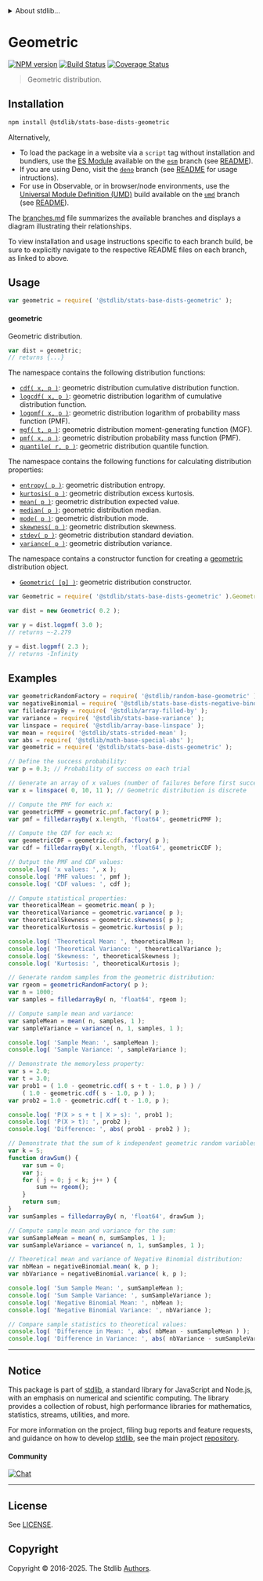 <!--

@license Apache-2.0

Copyright (c) 2018 The Stdlib Authors.

Licensed under the Apache License, Version 2.0 (the "License");
you may not use this file except in compliance with the License.
You may obtain a copy of the License at

   http://www.apache.org/licenses/LICENSE-2.0

Unless required by applicable law or agreed to in writing, software
distributed under the License is distributed on an "AS IS" BASIS,
WITHOUT WARRANTIES OR CONDITIONS OF ANY KIND, either express or implied.
See the License for the specific language governing permissions and
limitations under the License.

-->


<details>
  <summary>
    About stdlib...
  </summary>
  <p>We believe in a future in which the web is a preferred environment for numerical computation. To help realize this future, we've built stdlib. stdlib is a standard library, with an emphasis on numerical and scientific computation, written in JavaScript (and C) for execution in browsers and in Node.js.</p>
  <p>The library is fully decomposable, being architected in such a way that you can swap out and mix and match APIs and functionality to cater to your exact preferences and use cases.</p>
  <p>When you use stdlib, you can be absolutely certain that you are using the most thorough, rigorous, well-written, studied, documented, tested, measured, and high-quality code out there.</p>
  <p>To join us in bringing numerical computing to the web, get started by checking us out on <a href="https://github.com/stdlib-js/stdlib">GitHub</a>, and please consider <a href="https://opencollective.com/stdlib">financially supporting stdlib</a>. We greatly appreciate your continued support!</p>
</details>

# Geometric

[![NPM version][npm-image]][npm-url] [![Build Status][test-image]][test-url] [![Coverage Status][coverage-image]][coverage-url] <!-- [![dependencies][dependencies-image]][dependencies-url] -->

> Geometric distribution.

<section class="installation">

## Installation

```bash
npm install @stdlib/stats-base-dists-geometric
```

Alternatively,

-   To load the package in a website via a `script` tag without installation and bundlers, use the [ES Module][es-module] available on the [`esm`][esm-url] branch (see [README][esm-readme]).
-   If you are using Deno, visit the [`deno`][deno-url] branch (see [README][deno-readme] for usage intructions).
-   For use in Observable, or in browser/node environments, use the [Universal Module Definition (UMD)][umd] build available on the [`umd`][umd-url] branch (see [README][umd-readme]).

The [branches.md][branches-url] file summarizes the available branches and displays a diagram illustrating their relationships.

To view installation and usage instructions specific to each branch build, be sure to explicitly navigate to the respective README files on each branch, as linked to above.

</section>

<section class="usage">

## Usage

```javascript
var geometric = require( '@stdlib/stats-base-dists-geometric' );
```

#### geometric

Geometric distribution.

```javascript
var dist = geometric;
// returns {...}
```

The namespace contains the following distribution functions:

<!-- <toc pattern="*+(cdf|pmf|mgf|quantile)*"> -->

<div class="namespace-toc">

-   <span class="signature">[`cdf( x, p )`][@stdlib/stats/base/dists/geometric/cdf]</span><span class="delimiter">: </span><span class="description">geometric distribution cumulative distribution function.</span>
-   <span class="signature">[`logcdf( x, p )`][@stdlib/stats/base/dists/geometric/logcdf]</span><span class="delimiter">: </span><span class="description">geometric distribution logarithm of cumulative distribution function.</span>
-   <span class="signature">[`logpmf( x, p )`][@stdlib/stats/base/dists/geometric/logpmf]</span><span class="delimiter">: </span><span class="description">geometric distribution logarithm of probability mass function (PMF).</span>
-   <span class="signature">[`mgf( t, p )`][@stdlib/stats/base/dists/geometric/mgf]</span><span class="delimiter">: </span><span class="description">geometric distribution moment-generating function (MGF).</span>
-   <span class="signature">[`pmf( x, p )`][@stdlib/stats/base/dists/geometric/pmf]</span><span class="delimiter">: </span><span class="description">geometric distribution probability mass function (PMF).</span>
-   <span class="signature">[`quantile( r, p )`][@stdlib/stats/base/dists/geometric/quantile]</span><span class="delimiter">: </span><span class="description">geometric distribution quantile function.</span>

</div>

<!-- </toc> -->

The namespace contains the following functions for calculating distribution properties:

<!-- <toc pattern="*+(entropy|kurtosis|mean|median|mode|skewness|stdev|variance)*"> -->

<div class="namespace-toc">

-   <span class="signature">[`entropy( p )`][@stdlib/stats/base/dists/geometric/entropy]</span><span class="delimiter">: </span><span class="description">geometric distribution entropy.</span>
-   <span class="signature">[`kurtosis( p )`][@stdlib/stats/base/dists/geometric/kurtosis]</span><span class="delimiter">: </span><span class="description">geometric distribution excess kurtosis.</span>
-   <span class="signature">[`mean( p )`][@stdlib/stats/base/dists/geometric/mean]</span><span class="delimiter">: </span><span class="description">geometric distribution expected value.</span>
-   <span class="signature">[`median( p )`][@stdlib/stats/base/dists/geometric/median]</span><span class="delimiter">: </span><span class="description">geometric distribution median.</span>
-   <span class="signature">[`mode( p )`][@stdlib/stats/base/dists/geometric/mode]</span><span class="delimiter">: </span><span class="description">geometric distribution mode.</span>
-   <span class="signature">[`skewness( p )`][@stdlib/stats/base/dists/geometric/skewness]</span><span class="delimiter">: </span><span class="description">geometric distribution skewness.</span>
-   <span class="signature">[`stdev( p )`][@stdlib/stats/base/dists/geometric/stdev]</span><span class="delimiter">: </span><span class="description">geometric distribution standard deviation.</span>
-   <span class="signature">[`variance( p )`][@stdlib/stats/base/dists/geometric/variance]</span><span class="delimiter">: </span><span class="description">geometric distribution variance.</span>

</div>

<!-- </toc> -->

The namespace contains a constructor function for creating a [geometric][geometric-distribution] distribution object.

<!-- <toc pattern="*ctor*"> -->

<div class="namespace-toc">

-   <span class="signature">[`Geometric( [p] )`][@stdlib/stats/base/dists/geometric/ctor]</span><span class="delimiter">: </span><span class="description">geometric distribution constructor.</span>

</div>

<!-- </toc> -->

```javascript
var Geometric = require( '@stdlib/stats-base-dists-geometric' ).Geometric;

var dist = new Geometric( 0.2 );

var y = dist.logpmf( 3.0 );
// returns ~-2.279

y = dist.logpmf( 2.3 );
// returns -Infinity
```

</section>

<!-- /.usage -->

<section class="examples">

## Examples

<!-- TODO: better examples -->

<!-- eslint no-undef: "error" -->

```javascript
var geometricRandomFactory = require( '@stdlib/random-base-geometric' ).factory;
var negativeBinomial = require( '@stdlib/stats-base-dists-negative-binomial' );
var filledarrayBy = require( '@stdlib/array-filled-by' );
var variance = require( '@stdlib/stats-base-variance' );
var linspace = require( '@stdlib/array-base-linspace' );
var mean = require( '@stdlib/stats-strided-mean' );
var abs = require( '@stdlib/math-base-special-abs' );
var geometric = require( '@stdlib/stats-base-dists-geometric' );

// Define the success probability:
var p = 0.3; // Probability of success on each trial

// Generate an array of x values (number of failures before first success):
var x = linspace( 0, 10, 11 ); // Geometric distribution is discrete

// Compute the PMF for each x:
var geometricPMF = geometric.pmf.factory( p );
var pmf = filledarrayBy( x.length, 'float64', geometricPMF );

// Compute the CDF for each x:
var geometricCDF = geometric.cdf.factory( p );
var cdf = filledarrayBy( x.length, 'float64', geometricCDF );

// Output the PMF and CDF values:
console.log( 'x values: ', x );
console.log( 'PMF values: ', pmf );
console.log( 'CDF values: ', cdf );

// Compute statistical properties:
var theoreticalMean = geometric.mean( p );
var theoreticalVariance = geometric.variance( p );
var theoreticalSkewness = geometric.skewness( p );
var theoreticalKurtosis = geometric.kurtosis( p );

console.log( 'Theoretical Mean: ', theoreticalMean );
console.log( 'Theoretical Variance: ', theoreticalVariance );
console.log( 'Skewness: ', theoreticalSkewness );
console.log( 'Kurtosis: ', theoreticalKurtosis );

// Generate random samples from the geometric distribution:
var rgeom = geometricRandomFactory( p );
var n = 1000;
var samples = filledarrayBy( n, 'float64', rgeom );

// Compute sample mean and variance:
var sampleMean = mean( n, samples, 1 );
var sampleVariance = variance( n, 1, samples, 1 );

console.log( 'Sample Mean: ', sampleMean );
console.log( 'Sample Variance: ', sampleVariance );

// Demonstrate the memoryless property:
var s = 2.0;
var t = 3.0;
var prob1 = ( 1.0 - geometric.cdf( s + t - 1.0, p ) ) /
    ( 1.0 - geometric.cdf( s - 1.0, p ) );
var prob2 = 1.0 - geometric.cdf( t - 1.0, p );

console.log( 'P(X > s + t | X > s): ', prob1 );
console.log( 'P(X > t): ', prob2 );
console.log( 'Difference: ', abs( prob1 - prob2 ) );

// Demonstrate that the sum of k independent geometric random variables follows a negative binomial distribution:
var k = 5;
function drawSum() {
    var sum = 0;
    var j;
    for ( j = 0; j < k; j++ ) {
        sum += rgeom();
    }
    return sum;
}
var sumSamples = filledarrayBy( n, 'float64', drawSum );

// Compute sample mean and variance for the sum:
var sumSampleMean = mean( n, sumSamples, 1 );
var sumSampleVariance = variance( n, 1, sumSamples, 1 );

// Theoretical mean and variance of Negative Binomial distribution:
var nbMean = negativeBinomial.mean( k, p );
var nbVariance = negativeBinomial.variance( k, p );

console.log( 'Sum Sample Mean: ', sumSampleMean );
console.log( 'Sum Sample Variance: ', sumSampleVariance );
console.log( 'Negative Binomial Mean: ', nbMean );
console.log( 'Negative Binomial Variance: ', nbVariance );

// Compare sample statistics to theoretical values:
console.log( 'Difference in Mean: ', abs( nbMean - sumSampleMean ) );
console.log( 'Difference in Variance: ', abs( nbVariance - sumSampleVariance ) );
```

</section>

<!-- /.examples -->

<!-- Section for related `stdlib` packages. Do not manually edit this section, as it is automatically populated. -->

<section class="related">

</section>

<!-- /.related -->

<!-- Section for all links. Make sure to keep an empty line after the `section` element and another before the `/section` close. -->


<section class="main-repo" >

* * *

## Notice

This package is part of [stdlib][stdlib], a standard library for JavaScript and Node.js, with an emphasis on numerical and scientific computing. The library provides a collection of robust, high performance libraries for mathematics, statistics, streams, utilities, and more.

For more information on the project, filing bug reports and feature requests, and guidance on how to develop [stdlib][stdlib], see the main project [repository][stdlib].

#### Community

[![Chat][chat-image]][chat-url]

---

## License

See [LICENSE][stdlib-license].


## Copyright

Copyright &copy; 2016-2025. The Stdlib [Authors][stdlib-authors].

</section>

<!-- /.stdlib -->

<!-- Section for all links. Make sure to keep an empty line after the `section` element and another before the `/section` close. -->

<section class="links">

[npm-image]: http://img.shields.io/npm/v/@stdlib/stats-base-dists-geometric.svg
[npm-url]: https://npmjs.org/package/@stdlib/stats-base-dists-geometric

[test-image]: https://github.com/stdlib-js/stats-base-dists-geometric/actions/workflows/test.yml/badge.svg?branch=main
[test-url]: https://github.com/stdlib-js/stats-base-dists-geometric/actions/workflows/test.yml?query=branch:main

[coverage-image]: https://img.shields.io/codecov/c/github/stdlib-js/stats-base-dists-geometric/main.svg
[coverage-url]: https://codecov.io/github/stdlib-js/stats-base-dists-geometric?branch=main

<!--

[dependencies-image]: https://img.shields.io/david/stdlib-js/stats-base-dists-geometric.svg
[dependencies-url]: https://david-dm.org/stdlib-js/stats-base-dists-geometric/main

-->

[chat-image]: https://img.shields.io/gitter/room/stdlib-js/stdlib.svg
[chat-url]: https://app.gitter.im/#/room/#stdlib-js_stdlib:gitter.im

[stdlib]: https://github.com/stdlib-js/stdlib

[stdlib-authors]: https://github.com/stdlib-js/stdlib/graphs/contributors

[umd]: https://github.com/umdjs/umd
[es-module]: https://developer.mozilla.org/en-US/docs/Web/JavaScript/Guide/Modules

[deno-url]: https://github.com/stdlib-js/stats-base-dists-geometric/tree/deno
[deno-readme]: https://github.com/stdlib-js/stats-base-dists-geometric/blob/deno/README.md
[umd-url]: https://github.com/stdlib-js/stats-base-dists-geometric/tree/umd
[umd-readme]: https://github.com/stdlib-js/stats-base-dists-geometric/blob/umd/README.md
[esm-url]: https://github.com/stdlib-js/stats-base-dists-geometric/tree/esm
[esm-readme]: https://github.com/stdlib-js/stats-base-dists-geometric/blob/esm/README.md
[branches-url]: https://github.com/stdlib-js/stats-base-dists-geometric/blob/main/branches.md

[stdlib-license]: https://raw.githubusercontent.com/stdlib-js/stats-base-dists-geometric/main/LICENSE

[geometric-distribution]: https://en.wikipedia.org/wiki/Geometric_distribution

<!-- <toc-links> -->

[@stdlib/stats/base/dists/geometric/ctor]: https://github.com/stdlib-js/stats-base-dists-geometric-ctor

[@stdlib/stats/base/dists/geometric/entropy]: https://github.com/stdlib-js/stats-base-dists-geometric-entropy

[@stdlib/stats/base/dists/geometric/kurtosis]: https://github.com/stdlib-js/stats-base-dists-geometric-kurtosis

[@stdlib/stats/base/dists/geometric/mean]: https://github.com/stdlib-js/stats-base-dists-geometric-mean

[@stdlib/stats/base/dists/geometric/median]: https://github.com/stdlib-js/stats-base-dists-geometric-median

[@stdlib/stats/base/dists/geometric/mode]: https://github.com/stdlib-js/stats-base-dists-geometric-mode

[@stdlib/stats/base/dists/geometric/skewness]: https://github.com/stdlib-js/stats-base-dists-geometric-skewness

[@stdlib/stats/base/dists/geometric/stdev]: https://github.com/stdlib-js/stats-base-dists-geometric-stdev

[@stdlib/stats/base/dists/geometric/variance]: https://github.com/stdlib-js/stats-base-dists-geometric-variance

[@stdlib/stats/base/dists/geometric/cdf]: https://github.com/stdlib-js/stats-base-dists-geometric-cdf

[@stdlib/stats/base/dists/geometric/logcdf]: https://github.com/stdlib-js/stats-base-dists-geometric-logcdf

[@stdlib/stats/base/dists/geometric/logpmf]: https://github.com/stdlib-js/stats-base-dists-geometric-logpmf

[@stdlib/stats/base/dists/geometric/mgf]: https://github.com/stdlib-js/stats-base-dists-geometric-mgf

[@stdlib/stats/base/dists/geometric/pmf]: https://github.com/stdlib-js/stats-base-dists-geometric-pmf

[@stdlib/stats/base/dists/geometric/quantile]: https://github.com/stdlib-js/stats-base-dists-geometric-quantile

<!-- </toc-links> -->

</section>

<!-- /.links -->
